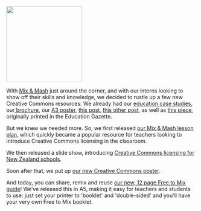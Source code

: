 <html><body><a href="http://creativecommons.org.nz/wp-content/uploads/2013/03/Remix-Kiwi.jpg"><img class="wp-image-3530 alignright" title="Remix Kiwi" src="http://creativecommons.org.nz/wp-content/uploads/2013/03/Remix-Kiwi.jpg" alt="" width="201" height="201"></a>



With <a href="http://www.mixandmash.org.nz/">Mix &amp; Mash</a> just around the corner, and with our interns looking to show off their skills and knowledge, we decided to rustle up a few new Creative Commons resources. We already had our <a href="http://creativecommons.org.nz/category/education/" target="_blank">education case studies</a>, our<a href="http://creativecommons.org.nz/resources/" target="_blank"> brochure</a>, our <a href="http://creativecommons.org.nz/resources/" target="_blank">A3 po</a><a href="http://creativecommons.org.nz/resources/" target="_blank">st</a><a href="http://creativecommons.org.nz/resources/" target="_blank">er</a>, <a href="http://creativecommons.org.nz/2012/10/the-original-creative-commoners-teachers-and-open-educational-resources/" target="_blank">this post</a>, <a href="http://creativecommons.org.nz/2012/07/understand-and-teach-creative-commons/" target="_blank">this other post</a>, as well as <a href="http://creativecommons.org.nz/2012/09/creative-commons-for-new-zealand-schools/" target="_blank">this piece</a>, originally printed in the Education Gazette.



But we knew we needed more. So, we first released <a href="http://creativecommons.org.nz/copyright-creative-commons-mix-mash-lesson-plan/" target="_blank">our Mix &amp; Mash lesson plan</a>, which quickly became a popular resource for teachers looking to introduce Creative Commons licensing in the classroom.



We then released a slide show, introducing <a href="http://www.slideshare.net/MattMcGregor/creative-commons-for-schools">Creative Commons licensing for New Zealand schools</a>.



Soon after that, we put up <a href="http://creativecommons.org.nz/wp-content/uploads/2013/03/A2-finals.2.pdf" target="_blank">our new Creative Commons poster</a>.



And today, you can share, remix and reuse <a href="http://creativecommons.org.nz/wp-content/uploads/2013/03/Free-to-Mix.pdf">our new, 12 page Free to Mix guide</a>! We've released this in A5, making it easy for teachers and students to use: just set your printer to 'booklet' and 'double-sided' and you'll have your very own Free to Mix booklet.</body></html>